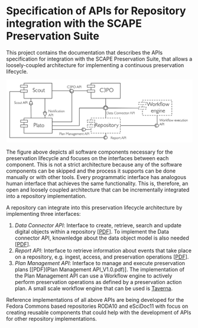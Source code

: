 # Specification of APIs for Repository integration with the SCAPE Preservation Suite

This project contains the documentation that describes the APIs specification for integration with the SCAPE Preservation Suite, that allows a loosely-coupled architecture for implementing a continuous preservation lifecycle.

![SCAPE Preservation Suite](doc/images/implementation.png "SCAPE Preservation Suite")

The figure above depicts all software components necessary for the preservation lifecycle and focuses on the interfaces between each component. This is not a strict architecture because any of the software components can be skipped and the process it supports can be done manually or with other tools. Every programmatic interface has analogous human interface that achieves the same functionality. This is, therefore, an open and loosely coupled architecture that can be incrementally integrated into a repository implementation.

A repository can integrate into this preservation lifecycle architecture by implementing three interfaces:
1. *Data Connector API*: Interface to create, retrieve, search and update digital objects within a repository \[[PDF](Data_Connector-API_V1.1.pdf)\]. To implement the Data connector API, knownledge about the data object model is also needed \[[PDF](Digital_Object_Model_V1.0.pdf)\].
2. *Report API*: Interface to retrieve information about events that take place on a repository, e.g. ingest, access, and preservation operations \[[PDF](ReportAPI_V1.0.pdf)\].
3. *Plan Management API*: Interface to manage and execute preservation plans \[[PDF](Plan Management API_V1.0.pdf)\]. The implementation of the Plan Management API can use a Workflow engine to actively perform preservation operations as defined by a preservation action plan. A small scale workflow engine that can be used is [Taverna](http://www.taverna.org.uk).

Reference implementations of all above APIs are being developed for the Fedora Commons based repositories RODA10 and eSciDoc11 with focus on creating reusable components that could help with the development of APIs for other repository implementations.
